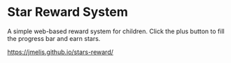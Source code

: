 # Star Reward System

A simple web-based reward system for children. Click the plus button to fill the progress bar and earn stars.

https://jmelis.github.io/stars-reward/
